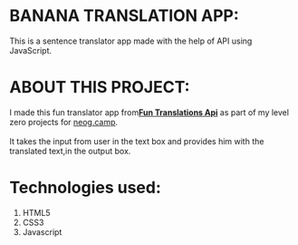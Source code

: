 # **BANANA TRANSLATION APP**:
This is a sentence translator app made  with the help of API using JavaScript.

# **ABOUT THIS PROJECT**:
I made this fun translator app from[**Fun Translations Api**](https://funtranslations.com/) as part of my level zero projects for [neog.camp](https://neog.camp/level-zero).  
<br>It takes the input from user in the text box and provides him with the translated text,in the output box.

# **Technologies used:**
   1.   HTML5
   2.   CSS3
   3.   Javascript